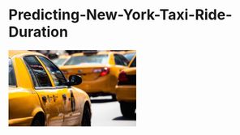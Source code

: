 # Predicting-New-York-Taxi-Ride-Duration

<img src="https://github.com/owtwo/Predicting-New-York-Taxi-Ride-Duration/blob/main/images/TaxiNYC1-1600x960.jpg" style="float: left; width: 50%; margin-right: 5%; margin-bottom: 1em;">
